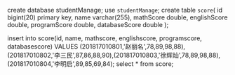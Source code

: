 create database studentManage;
use `studentManage`;
create table `score`(
id bigint(20) primary key,
name varchar(255),
mathScore double,
englishScore double,
programScore double,
databaseScore double
);

insert into score(id, name, mathscore, englishscore, programscore, databasescore)
VALUES (201817010801,'赵丽名',78,89,98,88),(201817010802,'李三民',87,86,88,90),(201817010803,'徐辉灿',78,89,98,88),(201817010804,'李明启',89,85,69,84);
select * from score;